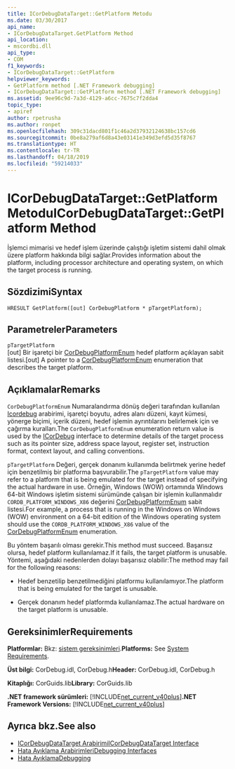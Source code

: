 ```yaml
---
title: ICorDebugDataTarget::GetPlatform Metodu
ms.date: 03/30/2017
api_name:
- ICorDebugDataTarget.GetPlatform Method
api_location:
- mscordbi.dll
api_type:
- COM
f1_keywords:
- ICorDebugDataTarget::GetPlatform
helpviewer_keywords:
- GetPlatform method [.NET Framework debugging]
- ICorDebugDataTarget::GetPlatform method [.NET Framework debugging]
ms.assetid: 9ee96c9d-7a3d-4129-a6cc-7675c7f2dda4
topic_type:
- apiref
author: rpetrusha
ms.author: ronpet
ms.openlocfilehash: 309c31dacd801f1c46a2d37932124638bc157cd6
ms.sourcegitcommit: 0be8a279af6d8a43e03141e349d3efd5d35f8767
ms.translationtype: HT
ms.contentlocale: tr-TR
ms.lasthandoff: 04/18/2019
ms.locfileid: "59214033"
---
```

# <a name="icordebugdatatargetgetplatform-method"></a><span data-ttu-id="826b4-102">ICorDebugDataTarget::GetPlatform Metodu</span><span class="sxs-lookup"><span data-stu-id="826b4-102">ICorDebugDataTarget::GetPlatform Method</span></span>
<span data-ttu-id="826b4-103">İşlemci mimarisi ve hedef işlem üzerinde çalıştığı işletim sistemi dahil olmak üzere platform hakkında bilgi sağlar.</span><span class="sxs-lookup"><span data-stu-id="826b4-103">Provides information about the platform, including processor architecture and operating system, on which the target process is running.</span></span>  
  
## <a name="syntax"></a><span data-ttu-id="826b4-104">Sözdizimi</span><span class="sxs-lookup"><span data-stu-id="826b4-104">Syntax</span></span>  
  
```  
HRESULT GetPlatform([out] CorDebugPlatform * pTargetPlatform);  
```  
  
## <a name="parameters"></a><span data-ttu-id="826b4-105">Parametreler</span><span class="sxs-lookup"><span data-stu-id="826b4-105">Parameters</span></span>  
 `pTargetPlatform`  
 <span data-ttu-id="826b4-106">[out] Bir işaretçi bir [CorDebugPlatformEnum](../../../../docs/framework/unmanaged-api/debugging/cordebugplatform-enumeration.md) hedef platform açıklayan sabit listesi.</span><span class="sxs-lookup"><span data-stu-id="826b4-106">[out] A pointer to a [CorDebugPlatformEnum](../../../../docs/framework/unmanaged-api/debugging/cordebugplatform-enumeration.md) enumeration that describes the target platform.</span></span>  
  
## <a name="remarks"></a><span data-ttu-id="826b4-107">Açıklamalar</span><span class="sxs-lookup"><span data-stu-id="826b4-107">Remarks</span></span>  
 <span data-ttu-id="826b4-108">`CorDebugPlatformEnum` Numaralandırma dönüş değeri tarafından kullanılan [Icordebug](../../../../docs/framework/unmanaged-api/debugging/icordebug-interface.md) arabirimi, işaretçi boyutu, adres alanı düzeni, kayıt kümesi, yönerge biçimi, içerik düzeni, hedef işlemin ayrıntılarını belirlemek için ve çağırma kuralları.</span><span class="sxs-lookup"><span data-stu-id="826b4-108">The `CorDebugPlatformEnum` enumeration return value is used by the [ICorDebug](../../../../docs/framework/unmanaged-api/debugging/icordebug-interface.md) interface to determine details of the target process such as its pointer size, address space layout, register set, instruction format, context layout, and calling conventions.</span></span>  
  
 <span data-ttu-id="826b4-109">`pTargetPlatform` Değeri, gerçek donanım kullanımda belirtmek yerine hedef için benzetilmiş bir platforma başvurabilir.</span><span class="sxs-lookup"><span data-stu-id="826b4-109">The `pTargetPlatform` value may refer to a platform that is being emulated for the target instead of specifying the actual hardware in use.</span></span> <span data-ttu-id="826b4-110">Örneğin, Windows (WOW) ortamında Windows 64-bit Windows işletim sistemi sürümünde çalışan bir işlemin kullanmalıdır `CORDB_PLATFORM_WINDOWS_X86` değerini [CorDebugPlatformEnum](../../../../docs/framework/unmanaged-api/debugging/cordebugplatform-enumeration.md) sabit listesi.</span><span class="sxs-lookup"><span data-stu-id="826b4-110">For example, a process that is running in the Windows on Windows (WOW) environment on a 64-bit edition of the Windows operating system should use the `CORDB_PLATFORM_WINDOWS_X86` value of the [CorDebugPlatformEnum](../../../../docs/framework/unmanaged-api/debugging/cordebugplatform-enumeration.md) enumeration.</span></span>  
  
 <span data-ttu-id="826b4-111">Bu yöntem başarılı olması gerekir.</span><span class="sxs-lookup"><span data-stu-id="826b4-111">This method must succeed.</span></span> <span data-ttu-id="826b4-112">Başarısız olursa, hedef platform kullanılamaz.</span><span class="sxs-lookup"><span data-stu-id="826b4-112">If it fails, the target platform is unusable.</span></span> <span data-ttu-id="826b4-113">Yöntemi, aşağıdaki nedenlerden dolayı başarısız olabilir:</span><span class="sxs-lookup"><span data-stu-id="826b4-113">The method may fail for the following reasons:</span></span>  
  
-   <span data-ttu-id="826b4-114">Hedef benzetilip benzetilmediğini platformu kullanılamıyor.</span><span class="sxs-lookup"><span data-stu-id="826b4-114">The platform that is being emulated for the target is unusable.</span></span>  
  
-   <span data-ttu-id="826b4-115">Gerçek donanım hedef platformda kullanılamaz.</span><span class="sxs-lookup"><span data-stu-id="826b4-115">The actual hardware on the target platform is unusable.</span></span>  
  
## <a name="requirements"></a><span data-ttu-id="826b4-116">Gereksinimler</span><span class="sxs-lookup"><span data-stu-id="826b4-116">Requirements</span></span>  
 <span data-ttu-id="826b4-117">**Platformlar:** Bkz: [sistem gereksinimleri](../../../../docs/framework/get-started/system-requirements.md).</span><span class="sxs-lookup"><span data-stu-id="826b4-117">**Platforms:** See [System Requirements](../../../../docs/framework/get-started/system-requirements.md).</span></span>  
  
 <span data-ttu-id="826b4-118">**Üst bilgi:** CorDebug.idl, CorDebug.h</span><span class="sxs-lookup"><span data-stu-id="826b4-118">**Header:** CorDebug.idl, CorDebug.h</span></span>  
  
 <span data-ttu-id="826b4-119">**Kitaplığı:** CorGuids.lib</span><span class="sxs-lookup"><span data-stu-id="826b4-119">**Library:** CorGuids.lib</span></span>  
  
 <span data-ttu-id="826b4-120">**.NET framework sürümleri:** [!INCLUDE[net_current_v40plus](../../../../includes/net-current-v40plus-md.md)]</span><span class="sxs-lookup"><span data-stu-id="826b4-120">**.NET Framework Versions:** [!INCLUDE[net_current_v40plus](../../../../includes/net-current-v40plus-md.md)]</span></span>  
  
## <a name="see-also"></a><span data-ttu-id="826b4-121">Ayrıca bkz.</span><span class="sxs-lookup"><span data-stu-id="826b4-121">See also</span></span>

- [<span data-ttu-id="826b4-122">ICorDebugDataTarget Arabirimi</span><span class="sxs-lookup"><span data-stu-id="826b4-122">ICorDebugDataTarget Interface</span></span>](../../../../docs/framework/unmanaged-api/debugging/icordebugdatatarget-interface.md)
- [<span data-ttu-id="826b4-123">Hata Ayıklama Arabirimleri</span><span class="sxs-lookup"><span data-stu-id="826b4-123">Debugging Interfaces</span></span>](../../../../docs/framework/unmanaged-api/debugging/debugging-interfaces.md)
- [<span data-ttu-id="826b4-124">Hata Ayıklama</span><span class="sxs-lookup"><span data-stu-id="826b4-124">Debugging</span></span>](../../../../docs/framework/unmanaged-api/debugging/index.md)
